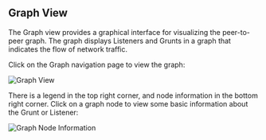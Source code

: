 ## Graph View

The Graph view provides a graphical interface for visualizing the peer-to-peer graph. The graph displays Listeners and Grunts in a graph that indicates the flow of network traffic.

Click on the Graph navigation page to view the graph:

![Graph View](https://github.com/cobbr/Covenant/wiki/images/covenant-gui-graph.png)

There is a legend in the top right corner, and node information in the bottom right corner. Click on a graph node to view some basic information about the Grunt or Listener:

![Graph Node Information](https://github.com/cobbr/Covenant/wiki/images/covenant-gui-graphnode.png)
